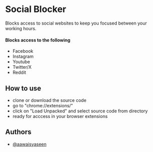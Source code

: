 
# Social Blocker

Blocks access to social websites to keep you focused between your working hours.

#### Blocks access to the following
- Facebook
- Instagram
- Youtube
- Twitter/X
- Reddit

## How to use

- clone or download the source code
- go to "chrome://extensions/"
- click on "Load Unpacked" and select source code from directory
- ready for acccess in your browser extensions
## Authors

- [@aawaisyaseen](https://github.com/aawaisyaseen)

